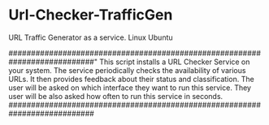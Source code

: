 # Url-Checker-TrafficGen
URL Traffic Generator as a service.  Linux Ubuntu

###########################################################################"
This script installs a URL Checker Service on your system.
The service periodically checks the availability of various URLs.
It then provides feedback about their status and classification.
The user will be asked on which interface they want to run this service.
They user will be also asked how often to run this service in seconds.
###########################################################################
